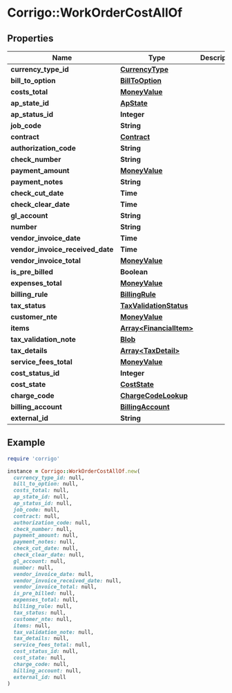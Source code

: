 # Corrigo::WorkOrderCostAllOf

## Properties

| Name | Type | Description | Notes |
| ---- | ---- | ----------- | ----- |
| **currency_type_id** | [**CurrencyType**](CurrencyType.md) |  | [optional] |
| **bill_to_option** | [**BillToOption**](BillToOption.md) |  | [optional] |
| **costs_total** | [**MoneyValue**](MoneyValue.md) |  | [optional] |
| **ap_state_id** | [**ApState**](ApState.md) |  | [optional] |
| **ap_status_id** | **Integer** |  | [optional] |
| **job_code** | **String** |  | [optional] |
| **contract** | [**Contract**](Contract.md) |  | [optional] |
| **authorization_code** | **String** |  | [optional] |
| **check_number** | **String** |  | [optional] |
| **payment_amount** | [**MoneyValue**](MoneyValue.md) |  | [optional] |
| **payment_notes** | **String** |  | [optional] |
| **check_cut_date** | **Time** |  | [optional] |
| **check_clear_date** | **Time** |  | [optional] |
| **gl_account** | **String** |  | [optional] |
| **number** | **String** |  | [optional] |
| **vendor_invoice_date** | **Time** |  | [optional] |
| **vendor_invoice_received_date** | **Time** |  | [optional] |
| **vendor_invoice_total** | [**MoneyValue**](MoneyValue.md) |  | [optional] |
| **is_pre_billed** | **Boolean** |  | [optional] |
| **expenses_total** | [**MoneyValue**](MoneyValue.md) |  | [optional] |
| **billing_rule** | [**BillingRule**](BillingRule.md) |  | [optional] |
| **tax_status** | [**TaxValidationStatus**](TaxValidationStatus.md) |  | [optional] |
| **customer_nte** | [**MoneyValue**](MoneyValue.md) |  | [optional] |
| **items** | [**Array&lt;FinancialItem&gt;**](FinancialItem.md) |  | [optional] |
| **tax_validation_note** | [**Blob**](Blob.md) |  | [optional] |
| **tax_details** | [**Array&lt;TaxDetail&gt;**](TaxDetail.md) |  | [optional] |
| **service_fees_total** | [**MoneyValue**](MoneyValue.md) |  | [optional] |
| **cost_status_id** | **Integer** |  | [optional] |
| **cost_state** | [**CostState**](CostState.md) |  | [optional] |
| **charge_code** | [**ChargeCodeLookup**](ChargeCodeLookup.md) |  | [optional] |
| **billing_account** | [**BillingAccount**](BillingAccount.md) |  | [optional] |
| **external_id** | **String** |  | [optional] |

## Example

```ruby
require 'corrigo'

instance = Corrigo::WorkOrderCostAllOf.new(
  currency_type_id: null,
  bill_to_option: null,
  costs_total: null,
  ap_state_id: null,
  ap_status_id: null,
  job_code: null,
  contract: null,
  authorization_code: null,
  check_number: null,
  payment_amount: null,
  payment_notes: null,
  check_cut_date: null,
  check_clear_date: null,
  gl_account: null,
  number: null,
  vendor_invoice_date: null,
  vendor_invoice_received_date: null,
  vendor_invoice_total: null,
  is_pre_billed: null,
  expenses_total: null,
  billing_rule: null,
  tax_status: null,
  customer_nte: null,
  items: null,
  tax_validation_note: null,
  tax_details: null,
  service_fees_total: null,
  cost_status_id: null,
  cost_state: null,
  charge_code: null,
  billing_account: null,
  external_id: null
)
```

